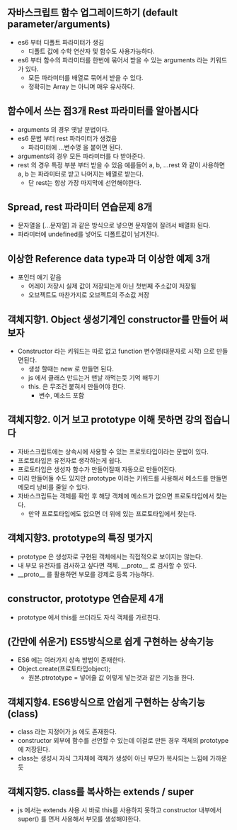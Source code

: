## 자바스크립트 함수 업그레이드하기 (default parameter/arguments)

- es6 부터 디폴트 파라미터가 생김
  - 디폴트 값에 수학 연산자 및 함수도 사용가능하다.
- es6 부터 함수의 파라미터를 한번에 묶어서 받을 수 있는 arguments 라는 키워드가 있다.
  - 모든 파라미터를 배열로 묶어서 받을 수 있다.
  - 정확히는 Array 는 아니며 매우 유사하다.

## 함수에서 쓰는 점3개 Rest 파라미터를 알아봅시다

- arguments 의 경우 옛날 문법이다.
- es6 문법 부터 rest 파라미터가 생겼음
  - 파라미터에 ...변수명 을 붙이면 된다.
- arguments의 경우 모든 파라미터를 다 받아준다.
- rest 의 경우 특정 부분 부터 받을 수 있음 예를들어 a, b, ...rest 와 같이 사용하면 a, b 는 파라미터로 받고 나머지는 배열로 받는다.
  - 단 rest는 항상 가장 마지막에 선언해야한다.

## Spread, rest 파라미터 연습문제 8개

- 문자열을 [...문자열] 과 같은 방식으로 넣으면 문자열이 잘려서 배열화 된다.
- 파라미터에 undefined를 넣어도 디폴트값이 남겨진다.

## 이상한 Reference data type과 더 이상한 예제 3개

- 포인터 얘기 같음
  - 어레이 저장시 실제 값이 저장되는게 아닌 첫번째 주소값이 저장됨
  - 오브젝트도 마찬가지로 오브젝트의 주소값 저장

## 객체지향1. Object 생성기계인 constructor를 만들어 써보자

- Constructor 라는 키워드는 따로 없고 function 변수명(대문자로 시작) 으로 만들면된다.
  - 생성 할때는 new 로 만들면 된다.
  - js 에서 클래스 만드는거 맨날 까먹는듯 기억 해두기
  - this. 은 무조건 붙혀서 만들어야 한다.
    - 변수, 메소드 포함

## 객체지향2. 이거 보고 prototype 이해 못하면 강의 접습니다

- 자바스크립트에는 상속시에 사용할 수 있는 프로토타입이라는 문법이 있다.
- 프로토타입은 유전자로 생각하는게 쉽다.
- 프로토타입은 생성자 함수가 만들어질때 자동으로 만들어진다.
- 미리 만들어둘 수도 있지만 prototype 이라는 키워드를 사용해서 메소드를 만들면 메모리 낭비를 줄일 수 있다.
- 자바스크립트는 객체를 확인 후 해당 객체에 메소드가 없으면 프로토타입에서 찾는다.
  - 만약 프로토타입에도 없으면 더 위에 있는 프로토타입에서 찾는다.

## 객체지향3. prototype의 특징 몇가지

- prototype 은 생성자로 구현된 객체에서는 직접적으로 보이지는 않는다.
- 내 부모 유전자를 검사하고 싶다면 객체. \_\_proto\_\_ 로 검사할 수 있다.
- \_\_proto\_\_ 를 활용하면 부모를 강제로 등록 가능하다.

## constructor, prototype 연습문제 4개

- prototype 에서 this를 쓰더라도 자식 객체를 가르친다.

## (간만에 쉬운거) ES5방식으로 쉽게 구현하는 상속기능

- ES6 에는 여러가지 상속 방법이 존재한다.
- Object.create(프로토타입object);
  - 원본.ptrototype = 넣어줄 값 이렇게 넣는것과 같은 기능을 한다.

## 객체지향4. ES6방식으로 안쉽게 구현하는 상속기능 (class)

- class 라는 지정어가 js 에도 존재한다.
- constructor 외부에 함수를 선언할 수 있는데 이걸로 만든 경우 객체의 prototype 에 저장된다.
- class는 생성시 자식 그자체에 객체가 생성이 아닌 부모가 복사되는 느낌에 가까운듯

## 객체지향5. class를 복사하는 extends / super

- js 에서는 extends 사용 시 바로 this를 사용하지 못하고 constructor 내부에서 super() 를 먼저 사용해서 부모를 생성해야한다.
